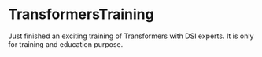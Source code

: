 # TransformersTraining
Just finished an exciting training of Transformers with DSI experts. It is only for training and education purpose.
